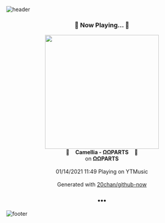![header](https://capsule-render.vercel.app/api?type=wave&height=170&section=header&text=Hi.%20I'm%20SHIFT&fontColor=090707&fontAlignX=45&fontAlignY=65&fontSize=100)

<h3 align="center">🎵 Now Playing... 🎵</h3>
<p align="center">
  <a href="https://music.youtube.com/channel/UCRjVmUQ3CW1kH6vP1VGskWA">
    <img width="300" src="https://lh3.googleusercontent.com/uxX71eWbNSSg5O1L6NJ6u99qbuqKJEVL_9akXflzcLBp_MLU_FxEkiGU-h4rBwM2mA8LmbVu7R-CXRxCzA">
  </a>
  <br>
  🎵&nbsp&nbsp&nbsp <b>Camellia - ΩΩPARTS</b> &nbsp&nbsp&nbsp🎵
  <br>
  on <b>ΩΩPARTS</b>
  
  <br />
  <br />
  01/14/2021 11:49 Playing on YTMusic
  <br />
  <br />
  Generated with <a href="https://github.com/20chan/github-now">20chan/github-now</a>
</p>

<h3 align="center">•••</h3>

![footer](https://capsule-render.vercel.app/api?type=wave&height=150&section=footer)
